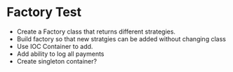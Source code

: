 # Factory Test
- Create a Factory class that returns different strategies.
- Build factory so that new stratgies can be added without changing class
- Use IOC Container to add.
- Add ability to log all payments
- Create singleton container?